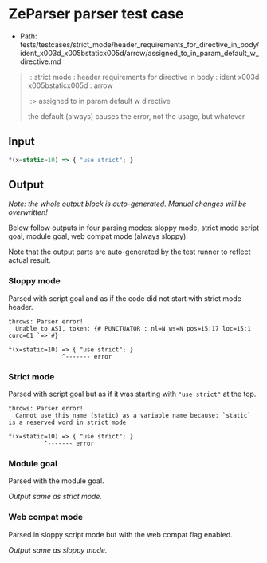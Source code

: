 # ZeParser parser test case

- Path: tests/testcases/strict_mode/header_requirements_for_directive_in_body/ident_x003d_x005bstaticx005d/arrow/assigned_to_in_param_default_w_directive.md

> :: strict mode : header requirements for directive in body : ident x003d x005bstaticx005d : arrow
>
> ::> assigned to in param default w directive
>
> the default (always) causes the error, not the usage, but whatever

## Input


`````js
f(x=static=10) => { "use strict"; }
`````

## Output

_Note: the whole output block is auto-generated. Manual changes will be overwritten!_

Below follow outputs in four parsing modes: sloppy mode, strict mode script goal, module goal, web compat mode (always sloppy).

Note that the output parts are auto-generated by the test runner to reflect actual result.

### Sloppy mode

Parsed with script goal and as if the code did not start with strict mode header.

`````
throws: Parser error!
  Unable to ASI, token: {# PUNCTUATOR : nl=N ws=N pos=15:17 loc=15:1 curc=61 `=>`#}

f(x=static=10) => { "use strict"; }
               ^------- error
`````

### Strict mode

Parsed with script goal but as if it was starting with `"use strict"` at the top.

`````
throws: Parser error!
  Cannot use this name (static) as a variable name because: `static` is a reserved word in strict mode

f(x=static=10) => { "use strict"; }
          ^------- error
`````


### Module goal

Parsed with the module goal.

_Output same as strict mode._

### Web compat mode

Parsed in sloppy script mode but with the web compat flag enabled.

_Output same as sloppy mode._
